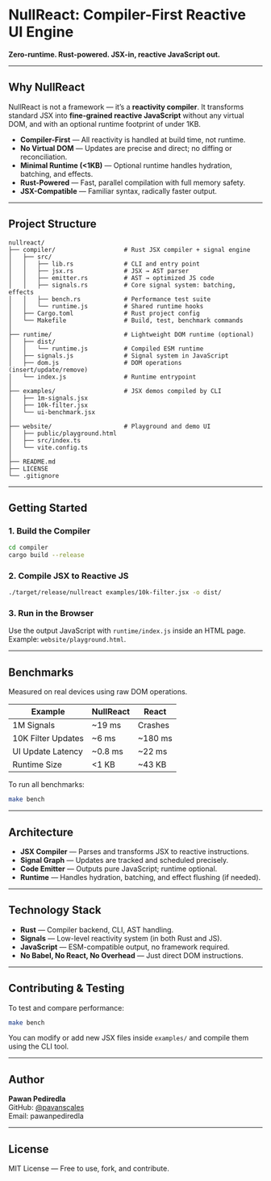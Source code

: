 # NullReact: Compiler-First Reactive UI Engine

**Zero-runtime. Rust-powered. JSX-in, reactive JavaScript out.**

---

## Why NullReact

NullReact is not a framework — it’s a **reactivity compiler**. It transforms standard JSX into **fine-grained reactive JavaScript** without any virtual DOM, and with an optional runtime footprint of under 1KB.

- **Compiler-First** — All reactivity is handled at build time, not runtime.
- **No Virtual DOM** — Updates are precise and direct; no diffing or reconciliation.
- **Minimal Runtime (<1KB)** — Optional runtime handles hydration, batching, and effects.
- **Rust-Powered** — Fast, parallel compilation with full memory safety.
- **JSX-Compatible** — Familiar syntax, radically faster output.

---

## Project Structure

```
nullreact/
├── compiler/                   # Rust JSX compiler + signal engine
│   ├── src/
│   │   ├── lib.rs              # CLI and entry point
│   │   ├── jsx.rs              # JSX → AST parser
│   │   ├── emitter.rs          # AST → optimized JS code
│   │   ├── signals.rs          # Core signal system: batching, effects
│   │   ├── bench.rs            # Performance test suite
│   │   └── runtime.js          # Shared runtime hooks
│   ├── Cargo.toml              # Rust project config
│   └── Makefile                # Build, test, benchmark commands
│
├── runtime/                    # Lightweight DOM runtime (optional)
│   ├── dist/
│   │   └── runtime.js          # Compiled ESM runtime
│   ├── signals.js              # Signal system in JavaScript
│   ├── dom.js                  # DOM operations (insert/update/remove)
│   └── index.js                # Runtime entrypoint
│
├── examples/                   # JSX demos compiled by CLI
│   ├── 1m-signals.jsx
│   ├── 10k-filter.jsx
│   └── ui-benchmark.jsx
│
├── website/                    # Playground and demo UI
│   ├── public/playground.html
│   ├── src/index.ts
│   └── vite.config.ts
│
├── README.md
├── LICENSE
└── .gitignore
```

---

## Getting Started

### 1. Build the Compiler

```bash
cd compiler
cargo build --release
```

### 2. Compile JSX to Reactive JS

```bash
./target/release/nullreact examples/10k-filter.jsx -o dist/
```

### 3. Run in the Browser

Use the output JavaScript with `runtime/index.js` inside an HTML page.  
Example: `website/playground.html`.

---

## Benchmarks

Measured on real devices using raw DOM operations.

| Example            | NullReact       | React        |
|--------------------|------------------|--------------|
| 1M Signals         | ~19 ms           | Crashes      |
| 10K Filter Updates | ~6 ms            | ~180 ms      |
| UI Update Latency  | ~0.8 ms          | ~22 ms       |
| Runtime Size       | <1 KB            | ~43 KB       |

To run all benchmarks:

```bash
make bench
```

---

## Architecture

- **JSX Compiler** — Parses and transforms JSX to reactive instructions.
- **Signal Graph** — Updates are tracked and scheduled precisely.
- **Code Emitter** — Outputs pure JavaScript; runtime optional.
- **Runtime** — Handles hydration, batching, and effect flushing (if needed).

---

## Technology Stack

- **Rust** — Compiler backend, CLI, AST handling.
- **Signals** — Low-level reactivity system (in both Rust and JS).
- **JavaScript** — ESM-compatible output, no framework required.
- **No Babel, No React, No Overhead** — Just direct DOM instructions.

---

## Contributing & Testing

To test and compare performance:

```bash
make bench
```

You can modify or add new JSX files inside `examples/` and compile them using the CLI tool.

---

## Author

**Pawan Pediredla**  
GitHub: [@pavanscales](https://github.com/pavanscales)  
Email: pawanpediredla

---

## License

MIT License — Free to use, fork, and contribute.
